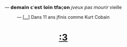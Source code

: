<p align="center">— 𝗱𝗲𝗺𝗮𝗶𝗻 𝗰'𝗲𝘀𝘁 𝗹𝗼𝗶𝗻 𝘁𝗳𝗮ç𝗼𝗻 𝘫𝘷𝘦𝘶𝘹 𝘱𝘢𝘴 𝘮𝘰𝘶𝘳𝘪𝘳 vieille</p>

<p align="center"> — <a href=https://genius.com/31026178>[...]</a> Dans 11 ans jfinis comme Kurt Cobain</p>



<h1 align = "center" ><a href=https://sw6.elbenwald.de/thumbnail/d0/e7/4d/1721947689/E1082846_6_1920x1920.jpg>:3</a></h1>
